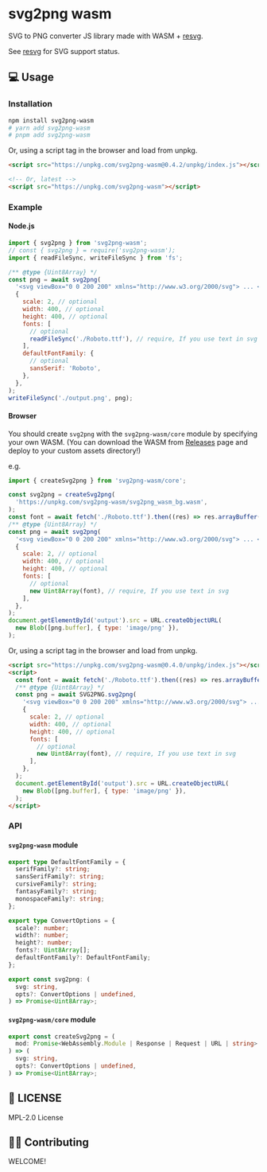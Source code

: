 # svg2png wasm

SVG to PNG converter JS library made with WASM + [resvg](https://crates.io/crates/resvg).

See [resvg](https://github.com/RazrFalcon/resvg#svg-support) for SVG support status.

## 💻 Usage

### Installation

```sh
npm install svg2png-wasm
# yarn add svg2png-wasm
# pnpm add svg2png-wasm
```

Or, using a script tag in the browser and load from unpkg.

```html
<script src="https://unpkg.com/svg2png-wasm@0.4.2/unpkg/index.js"></script>

<!-- Or, latest -->
<script src="https://unpkg.com/svg2png-wasm"></script>
```

### Example

#### Node.js

```js
import { svg2png } from 'svg2png-wasm';
// const { svg2png } = require('svg2png-wasm');
import { readFileSync, writeFileSync } from 'fs';

/** @type {Uint8Array} */
const png = await svg2png(
  '<svg viewBox="0 0 200 200" xmlns="http://www.w3.org/2000/svg"> ... </svg>',
  {
    scale: 2, // optional
    width: 400, // optional
    height: 400, // optional
    fonts: [
      // optional
      readFileSync('./Roboto.ttf'), // require, If you use text in svg
    ],
    defaultFontFamily: {
      // optional
      sansSerif: 'Roboto',
    },
  },
);
writeFileSync('./output.png', png);
```

#### Browser

You should create `svg2png` with the `svg2png-wasm/core` module by specifying your own WASM.
(You can download the WASM from [Releases](https://github.com/ssssota/svg2png-wasm/releases) page and deploy to your custom assets directory!)

e.g.

```js
import { createSvg2png } from 'svg2png-wasm/core';

const svg2png = createSvg2png(
  'https://unpkg.com/svg2png-wasm/svg2png_wasm_bg.wasm',
);
const font = await fetch('./Roboto.ttf').then((res) => res.arrayBuffer());
/** @type {Uint8Array} */
const png = await svg2png(
  '<svg viewBox="0 0 200 200" xmlns="http://www.w3.org/2000/svg"> ... </svg>',
  {
    scale: 2, // optional
    width: 400, // optional
    height: 400, // optional
    fonts: [
      // optional
      new Uint8Array(font), // require, If you use text in svg
    ],
  },
);
document.getElementById('output').src = URL.createObjectURL(
  new Blob([png.buffer], { type: 'image/png' }),
);
```

Or, using a script tag in the browser and load from unpkg.

```html
<script src="https://unpkg.com/svg2png-wasm@0.4.0/unpkg/index.js"></script>
<script>
  const font = await fetch('./Roboto.ttf').then((res) => res.arrayBuffer());
  /** @type {Uint8Array} */
  const png = await SVG2PNG.svg2png(
    '<svg viewBox="0 0 200 200" xmlns="http://www.w3.org/2000/svg"> ... </svg>',
    {
      scale: 2, // optional
      width: 400, // optional
      height: 400, // optional
      fonts: [
        // optional
        new Uint8Array(font), // require, If you use text in svg
      ],
    },
  );
  document.getElementById('output').src = URL.createObjectURL(
    new Blob([png.buffer], { type: 'image/png' }),
  );
</script>
```

### API

#### `svg2png-wasm` module

```ts
export type DefaultFontFamily = {
  serifFamily?: string;
  sansSerifFamily?: string;
  cursiveFamily?: string;
  fantasyFamily?: string;
  monospaceFamily?: string;
};

export type ConvertOptions = {
  scale?: number;
  width?: number;
  height?: number;
  fonts?: Uint8Array[];
  defaultFontFamily?: DefaultFontFamily;
};

export const svg2png: (
  svg: string,
  opts?: ConvertOptions | undefined,
) => Promise<Uint8Array>;
```

#### `svg2png-wasm/core` module

```ts
export const createSvg2png = (
  mod: Promise<WebAssembly.Module | Response | Request | URL | string> | WebAssembly.Module | Response | Request | URL | string
) => (
  svg: string,
  opts?: ConvertOptions | undefined,
) => Promise<Uint8Array>;
```

## 📄 LICENSE

MPL-2.0 License

## 🙋‍♂️ Contributing

WELCOME!
